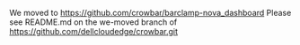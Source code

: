 We moved to https://github.com/crowbar/barclamp-nova_dashboard
Please see README.md on the we-moved branch of https://github.com/dellcloudedge/crowbar.git